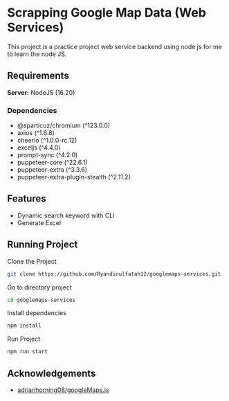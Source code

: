 
# Scrapping Google Map Data (Web Services)
This project is a practice project web service backend using node js for me to learn the node JS.


## Requirements


**Server:** NodeJS (16.20)

### Dependencies
- @sparticuz/chromium (^123.0.0)
- axios (^1.6.8)
- cheerio (^1.0.0-rc.12)
- exceljs (^4.4.0)
- prompt-sync (^4.2.0)
- puppeteer-core (^22.6.1)
- puppeteer-extra (^3.3.6)
- puppeteer-extra-plugin-stealth (^2.11.2)



## Features

- Dynamic search keyword with CLI
- Generate Excel


## Running Project

Clone the Project

```bash
git clone https://github.com/Ryandinulfatah12/googlemaps-services.git
```
Go to directory project
```bash
cd googlemaps-services
```
Install dependencies
```bash
npm install
```
Run Project
```bash
npm run start
```


## Acknowledgements

 - [adrianhorning08/googleMaps.js](https://gist.github.com/adrianhorning08/dd72c19670b488ac5b42ec292a6d158a)

